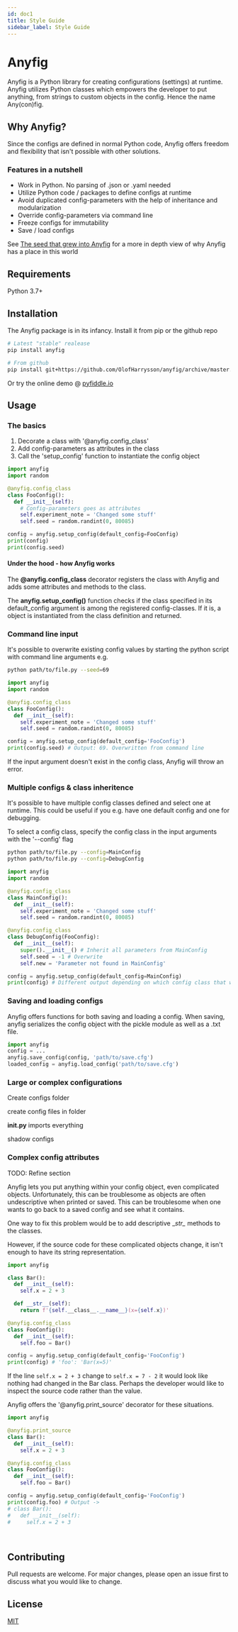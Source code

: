 ```yaml
---
id: doc1
title: Style Guide
sidebar_label: Style Guide
---
```

# Anyfig

Anyfig is a Python library for creating configurations (settings) at runtime. Anyfig utilizes Python classes which empowers the developer to put anything, from strings to custom objects in the config. Hence the name Any(con)fig.

## Why Anyfig?
Since the configs are defined in normal Python code, Anyfig offers freedom and flexibility that isn't possible with other solutions.

### Features in a nutshell
* Work in Python. No parsing of .json or .yaml needed
* Utilize Python code / packages to define configs at runtime
* Avoid duplicated config-parameters with the help of inheritance and modularization
* Override config-parameters via command line
* Freeze configs for immutability
* Save / load configs


See [The seed that grew into Anyfig](assets/anyfig_story.md) for a more in depth view of why Anyfig has a place in this world

## Requirements
Python 3.7+

## Installation
The Anyfig package is in its infancy. Install it from pip or the github repo

```bash
# Latest "stable" realease
pip install anyfig

# From github
pip install git+https://github.com/OlofHarrysson/anyfig/archive/master.zip

```

Or try the online demo @
[pyfiddle.io](https://pyfiddle.io/fiddle/4de2f70f-e421-4326-bbb8-b06d5efa547d/?i=true)

## Usage

### The basics
1. Decorate a class with '@anyfig.config_class'
2. Add config-parameters as attributes in the class
3. Call the 'setup_config' function to instantiate the config object


```python
import anyfig
import random

@anyfig.config_class
class FooConfig():
  def __init__(self):
    # Config-parameters goes as attributes
    self.experiment_note = 'Changed some stuff'
    self.seed = random.randint(0, 80085)

config = anyfig.setup_config(default_config=FooConfig)
print(config)
print(config.seed)
```

#### Under the hood - how Anyfig works
The **@anyfig.config_class** decorator registers the class with Anyfig and adds some attributes and methods to the class.

The **anyfig.setup_config()** function checks if the class specified in its default_config argument is among the registered config-classes. If it is, a object is instantiated from the class definition and returned.

### Command line input

It's possible to overwrite existing config values by starting the python script with command line arguments e.g.

```bash
python path/to/file.py --seed=69
```

```python
import anyfig
import random

@anyfig.config_class
class FooConfig():
  def __init__(self):
    self.experiment_note = 'Changed some stuff'
    self.seed = random.randint(0, 80085)

config = anyfig.setup_config(default_config='FooConfig')
print(config.seed) # Output: 69. Overwritten from command line
```
If the input argument doesn't exist in the config class, Anyfig will throw an error.


### Multiple configs & class inheritence

It's possible to have multiple config classes defined and select one at runtime. This could be useful if you e.g. have one default config and one for debugging.

To select a config class, specify the config class in the input arguments with the '--config' flag

```bash
python path/to/file.py --config=MainConfig
python path/to/file.py --config=DebugConfig
```

```python
import anyfig
import random

@anyfig.config_class
class MainConfig():
  def __init__(self):
    self.experiment_note = 'Changed some stuff'
    self.seed = random.randint(0, 80085)

@anyfig.config_class
class DebugConfig(FooConfig):
  def __init__(self):
    super().__init__() # Inherit all parameters from MainConfig
    self.seed = -1 # Overwrite
    self.new = 'Parameter not found in MainConfig'

config = anyfig.setup_config(default_config=MainConfig)
print(config) # Different output depending on which config class that was selected via the command line
```

### Saving and loading configs
Anyfig offers functions for both saving and loading a config. When saving, anyfig serializes the config object with the pickle module as well as a .txt file.  

```python
import anyfig
config = ...
anyfig.save_config(config, 'path/to/save.cfg')
loaded_config = anyfig.load_config('path/to/save.cfg')
```

### Large or complex configurations
Create configs folder

create config files in folder

**__init__.py** imports everything

shadow configs



### Complex config attributes
TODO: Refine section

Anyfig lets you put anything within your config object, even complicated objects. Unfortunately, this can be troublesome as objects are often undescriptive when printed or saved. This can be troublesome when one wants to go back to a saved config and see what it contains.

One way to fix this problem would be to add descriptive \__str\__ methods to the classes.

However, if the source code for these complicated objects change, it isn't enough to have its string representation. 

```python
import anyfig

class Bar():
  def __init__(self):
    self.x = 2 + 3

  def __str__(self):
    return f'{self.__class__.__name__}(x={self.x})'

@anyfig.config_class
class FooConfig():
  def __init__(self):
    self.foo = Bar()

config = anyfig.setup_config(default_config='FooConfig')
print(config) # 'foo': 'Bar(x=5)'
```

If the line `self.x = 2 + 3` change to `self.x = 7 - 2` it would look like nothing had changed in the Bar class. Perhaps the developer would like to inspect the source code rather than the value.

Anyfig offers the '@anyfig.print_source' decorator for these situations.

```python
import anyfig

@anyfig.print_source
class Bar():
  def __init__(self):
    self.x = 2 + 3

@anyfig.config_class
class FooConfig():
  def __init__(self):
    self.foo = Bar()

config = anyfig.setup_config(default_config='FooConfig')
print(config.foo) # Output ->
# class Bar():
#   def __init__(self):
#     self.x = 2 + 3

  
```

## Contributing
Pull requests are welcome. For major changes, please open an issue first to discuss what you would like to change.

## License
[MIT](https://choosealicense.com/licenses/mit/)


